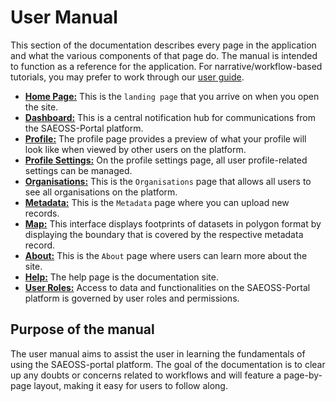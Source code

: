 # User Manual

This section of the documentation describes every page in the application and
what the various components of that page do. The manual is intended to function
as a reference for the application. For narrative/workflow-based tutorials,
you may prefer to work through our [user guide](../guide/index.md).

* **[Home Page:](./home.md)** This is the `landing page` that you arrive on when you open the site.
* **[Dashboard:](./dashboard.md)** This is a central notification hub for communications from the SAEOSS-Portal platform.
* **[Profile:](./profile-page.md)** The profile page provides a preview of what your profile will look like when viewed by other users on the platform.
* **[Profile Settings:](./profile-settings.md)** On the profile settings page, all user profile-related settings can be managed.
* **[Organisations:](./organisation.md)** This is the `Organisations` page that allows all users to see all organisations on the platform.
* **[Metadata:](./metadata.md)** This is the `Metadata` page where you can upload new records.
* **[Map:](./map.md)** This interface displays footprints of datasets in polygon format by displaying the boundary that is covered by the respective metadata record.
* **[About:](./about.md)** This is the `About` page where users can learn more about the site.
* **[Help:](./help.md)** The help page is the documentation site.
* **[User Roles:](./user-roles.md)** Access to data and functionalities on the SAEOSS-Portal platform is governed by user roles and permissions.

## Purpose of the manual

The user manual aims to assist the user in learning the fundamentals of using the SAEOSS-portal platform. The goal of 
the documentation is to clear up any doubts or concerns related to workflows and will feature a page-by-page layout, 
making it easy for users to follow along.

